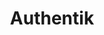 ---
draft: false
title: Authentik
content:
  id: authentik
  name: Authentik
  logo: /images/development/identity-and-access-management/authentik/logo.png
  website: https://goauthentik.io/
  iframe_website: /website-iframe/development/identity-and-access-management/authentik
  dashboardImage: /images/development/identity-and-access-management/authentik/screenshot-1.jpg
  short_description: authentik is a flexible, versatile open-source identity provider.
  description: An open-source identity provider, authentik can be used in an existing environment to add support for new protocols, implement sign-up, recovery, etc. in your application so you don't have to deal with that, and many other things. It has great flexibility. Whatever your requirements, you can adopt authentik to your environment.
  features:
    - title: Easy to use
      description: Identity made easy... authentik simplifies single sign-on (SSO), user enrollment and access control.
    - title: Workflow freedom
      description: authentik lets you build your workflow as you need it, with no limitations.
    - title: Python power
      description: You can implement custom verification or access control logic using Python code.
    - title: Utmost flexibility
      description: You can adopt authentik to your environment, regardless of your requirements – whether you need an Active-Directory integrated SSO provider, want to implement a custom enrollment process for your customers, or are developing an application and don't want to deal with user verification and recovery. authentik can do all of that, and more.
  screenshots:
    - /images/development/identity-and-access-management/authentik/screenshot-1.jpg
    - /images/development/identity-and-access-management/authentik/screenshot-2.jpg
---